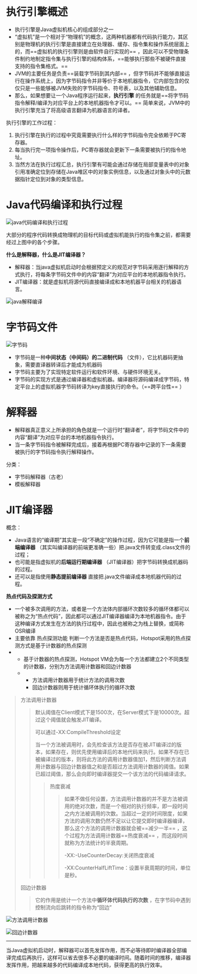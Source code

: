 # 执行引擎概述

- 执行引擎是Java虚拟机核心的组成部分之一
- “虚拟机”是一个相对于“物理机”的概念，这两种机器都有代码执行能力，其区别是物理机的执行引擎是直接建立在处理器、缓存、指令集和操作系统层面上的，而==虚拟机的执行引擎则是由软件自行实现的== ，因此可以不受物理条件制约地制定指令集与执行引擎的结构体系，==能够执行那些不被硬件直接支持的指令集格式。== 
- JVM的主要任务是负责==装载字节码到其内部== ，但字节码并不能够直接运行在操作系统上，因为字节码指令并非等价于本地机器指令，它内部包含的仅仅只是一些能够被JVM失败的字节码指令、符号表，以及其他辅助信息。
- 那么，如果想要让一个Java程序运行起来，**执行引擎** 的任务就是==将字节码指令解释/编译为对应平台上的本地机器指令才可以。== 简单来说，JVM中的执行引擎充当了将高级语言翻译为机器语言的译者。



执行引擎的工作过程：

1. 执行引擎在执行的过程中究竟需要执行什么样的字节码指令完全依赖于PC寄存器。
2. 每当执行完一项指令操作后，PC寄存器就会更新下一条需要被执行的指令地址。
3. 当然方法在执行过程汇总，执行引擎有可能会通过存储在局部变量表中的对象引用准确定位到存储在Java堆区中的对象实例信息，以及通过对象头中的元数据指针定位到对象的类型信息。

# Java代码编译和执行过程

![java代码编译和执行过程](../img/java代码编译和执行过程.png)

大部分的程序代码转换成物理机的目标代码或虚拟机能执行的指令集之前，都需要经过上图中的各个步骤。



**什么是解释器，什么是JIT编译器？** 

- 解释器：当java虚拟机启动时会根据预定义的规范对字节码采用逐行解释的方式执行，将每条字节码文件中的内容“翻译”为对应平台的本地机器指令执行。
- JIT编译器：就是虚拟机将源代码直接编译成和本地机器平台相关的机器语言。



![java解释编译](../img/java解释编译.png)

# 字节码文件

![字节码](../img/字节码.png)

- 字节码是一种**中间状态（中间码）的二进制代码** （文件），它比机器码更抽象，需要直译器转译后才能成为机器码
- 字节码主要为了实现特定软件运行和软件环境、与硬件环境无关。
- 字节码的实现方式是通过编译器和虚拟机器。编译器将源码编译成字节码，特定平台上的虚拟机器字节码转译为key直接执行的命令。（==跨平台性== ）



# 解释器

- 解释器真正意义上所承担的角色就是一个运行时“翻译者”，将字节码文件中的内容“翻译”为对应平台的本地机器指令执行。
- 当一条字节码指令被解释完成后，接着再根据PC寄存器中记录的下一条需要被执行的字节码指令执行解释操作。

分类：

- 字节码解释器（古老）
- 模板解释器

# JIT编译器

概念：

- Java语言的“编译期”其实是一段“不确定”的操作过程，因为它可能是指一个**前端编译器** （其实叫编译器的前端更准确一些）把.java文件转变成.class文件的过程；
- 也可能是指虚拟机的**后端运行期编译器** （JIT编译器）把字节码转换成机器码的过程。
- 还可以是指使用**静态提前编译器** 直接把.java文件编译成本地机器代码的过程。



**热点代码及探测方式** 

- 一个被多次调用的方法，或者是一个方法体内部循环次数较多的循环体都可以被称之为“热点代码”，因此都可以通过JIT编译器编译为本地机器指令。由于这种编译方式发生在方法的执行过程中，因此也被称之为栈上替换，或简称OSR编译
- 主要依靠 热点探测功能 判断一个方法是否是热点代码，Hotspot采用的热点探测方式是基于计数器的热点探测
- - 基于计数器的热点探测，Hotspot VM会为每一个方法都建立2个不同类型的计数器，分别为方法调用计数器和回边计数器
  - - 方法调用计数器用于统计方法的调用次数
    - 回边计数器则用于统计循环体执行的循环次数

> 方法调用计数器
>
> > 默认阈值在Client模式下是1500次，在Server模式下是10000次。超过这个阈值就会触发JIT编译。
> >
> > 可以通过-XX:CompileThreshold设定
> >
> > 当一个方法被调用时，会先检查该方法是否存在被JIT编译过的版本，如果存在，则优先使用编译后的本地代码来执行。如果不存在已被编译过的版本，则将此方法的调用计数器值加1，然后判断方法调用计数器与回边计数器值之和是否超过方法调用计数器的阈值。如果已超过阈值，那么会向即时编译器提交一个该方法的代码编译请求。
> >
> > >热度衰减
> > >
> > >> 如果不做任何设置，方法调用计数器的并不是方法被调用的绝对次数，而是一个相对的执行频率，即一段时间之内方法被调用的次数。当超过一定的时间限度，如果方法的调用次数仍然不足以让它提交即时编译器编译，那么这个方法的调用计数器就会被==减少一半== ，这个过程为方法调用计数器==热度衰减== ，而这段时间就称为方法统计的半衰周期。
> > >>
> > >> -XX:-UseCounterDecay:关闭热度衰减
> > >>
> > >> -XX:CounterHalfLiftTime：设置半衰周期的时间，单位是秒。
>
> 回边计数器
>
> > 它的作用是统计一个方法中**循环体代码执行的次数** ，在字节码中遇到控制流向后跳转的指令称为“回边”



![方法调用计数器](../img/方法调用计数器.png)



![回边计数器](../img/回边计数器.png)



---

当Java虚拟机启动时，解释器可以首先发挥作用，而不必等待即时编译器全部编译完成后再执行，这样可以省去很多不必要的编译时间。随着时间的推移，编译器发挥作用，把越来越多的代码编译成本地代码，获得更高的执行效率。